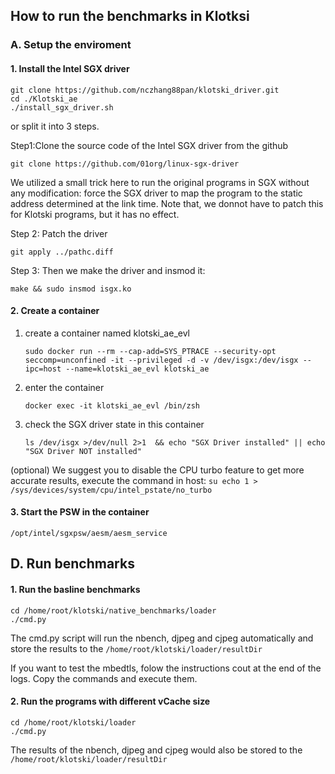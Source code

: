 ## How to run the benchmarks in Klotksi
### A. Setup the enviroment
#### 1. Install the Intel SGX driver
```
git clone https://github.com/nczhang88pan/klotski_driver.git
cd ./Klotski_ae
./install_sgx_driver.sh
```

or split it into 3 steps.

Step1:Clone the source code of the Intel SGX driver from the github
```
git clone https://github.com/01org/linux-sgx-driver
```
We utilized a small trick here to run the original programs in SGX without any modification: force the SGX driver to map the program to the static address determined at the link time. Note that, we donnot have to patch this for Klotski programs, but it has no effect.

Step 2: Patch the driver
```
git apply ../pathc.diff
```
Step 3: Then we make the driver and insmod it:
```
make && sudo insmod isgx.ko
```

#### 2. Create a container
1. create a container named klotski_ae_evl
	```
	sudo docker run --rm --cap-add=SYS_PTRACE --security-opt seccomp=unconfined -it --privileged -d -v /dev/isgx:/dev/isgx --ipc=host --name=klotski_ae_evl klotski_ae
	```
2. enter the container
	```
    docker exec -it klotski_ae_evl /bin/zsh
    ```
3. check the SGX driver state in this container
	```
    ls /dev/isgx >/dev/null 2>1  && echo "SGX Driver installed" || echo "SGX Driver NOT installed"
    ```

(optional) We suggest you to disable the CPU turbo feature to get more accurate results, execute the command in host:
	```
    su
    echo 1 > /sys/devices/system/cpu/intel_pstate/no_turbo
    ```

#### 3. Start the PSW in the container
```
/opt/intel/sgxpsw/aesm/aesm_service
```
	
## D.  Run benchmarks
#### 1. Run the basline benchmarks
```
cd /home/root/klotski/native_benchmarks/loader
./cmd.py
```
The cmd.py script will run the nbench, djpeg and cjpeg automatically and store the results to the `/home/root/klotski/loader/resultDir`

If you want to test the mbedtls, folow the instructions cout at the end of the logs. Copy the commands and execute them.

#### 2. Run the programs with different vCache size
```
cd /home/root/klotski/loader
./cmd.py
```
The results of the nbench, djpeg and cjpeg would also be stored to the `/home/root/klotski/loader/resultDir`
